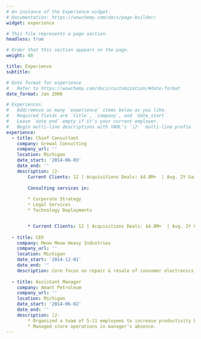 ```yaml
---
# An instance of the Experience widget.
# Documentation: https://wowchemy.com/docs/page-builder/
widget: experience

# This file represents a page section.
headless: true

# Order that this section appears on the page.
weight: 40

title: Experience
subtitle:

# Date format for experience
#   Refer to https://wowchemy.com/docs/customization/#date-format
date_format: Jan 2006

# Experiences.
#   Add/remove as many `experience` items below as you like.
#   Required fields are `title`, `company`, and `date_start`.
#   Leave `date_end` empty if it's your current employer.
#   Begin multi-line descriptions with YAML's `|2-` multi-line prefix.
experience:
  - title: Chief Consultant
    company: Grewal Consulting
    company_url: ''
    location: Michigan
    date_start: '2014-06-03'
    date_end: ''
    description: |2-
        Current Clients: 12 | Acquisitions Deals: $4.8M+  | Avg. 2Y Gain: 80%
        
        Consulting services in:
        
        * Corporate Strategy
        * Legal Services
        * Technology Deployments


        * Current Clients: 12 | Acquisitions Deals: $4.8M+  | Avg. 2Y Gain: 80%
        
  - title: CEO
    company: Meow Meow Heavy Industries
    company_url: ''
    location: Michigan
    date_start: '2014-12-01'
    date_end: ''
    description: Core focus on repair & resale of consumer electronics, secondary contracts for heavy equipment repair including industrial machinery, vehicles, and commercial applicances. Heavy emphasis on mechanical and electrical engineering.
    
  - title: Assistant Manager
    company: Amant Petroleum
    company_url: ''
    location: Michigan
    date_start: '2014-06-02'
    date_end: ''
    description: |2-
        * Organized a team of 5-11 employees to increase productivity by 200%, while also increasing employee motivation.
        * Managed store operations in manager's absence.
---
```

